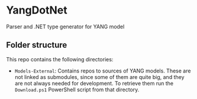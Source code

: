 # YangDotNet
Parser and .NET type generator for YANG model

## Folder structure

This repo contains the following directories:

- `Models-External`: Contains repos to sources of YANG models. These are not linked
  as submodules, since some of them are quite big, and they are not always needed
  for development. To retrieve them run the `Download.ps1` PowerShell script from
  that directory.

